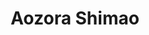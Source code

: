 ---
# Display name
title: Aozora Shimao

# Username (this should match the folder name)
authors:
  - aozora-shimao

# Is this the primary user of the site?
superuser: false

# Role/position
role: Doctoral Student(D2)

# D: 10, 9, 8, 7
# M: 6, 5, 4
# B: 3, 2, 1
weight: 8

# Organizations/Affiliations
organizations:
  - name: Shizuoka University (D2)
    url: 'https://www.shizuoka.ac.jp/'
  - name: Kyoyunomanabi.inc (CEO)
    url: 'https://kyoyunomanabi.co.jp/'

# Short bio
bio: ''

# interests: []

education:
  courses:
    - course: M.S. in Informatics
      institution: Shizuoka University
      year: 2024
    - course: B.S. in Informatics
      institution: Shizuoka University
      year: 2022

# Social/Academic Networking
social: 
  - icon: twitter
    icon_pack: fab
    link: https://x.com/shimao_aozora
  - icon: google-scholar
    icon_pack: ai
    link: https://scholar.google.com/citations?user=9wZYzvgAAAAJ
  - icon: github
    icon_pack: fab
    link: https://github.com/reibluesky

# Email for Gravatar
email: ''

# Highlight?
highlight_name: false

# User groups
user_groups:
  - Doctoral Students
  - Members
  - Students
--- 